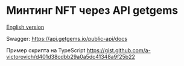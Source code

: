 # Минтинг NFT через API getgems
[English version](minting-api-en.md)

Swagger: https://api.getgems.io/public-api/docs

Пример скрипта на TypeScript https://gist.github.com/a-victorovich/d401d38cdbb29a0a5dc41348a9f25b22
